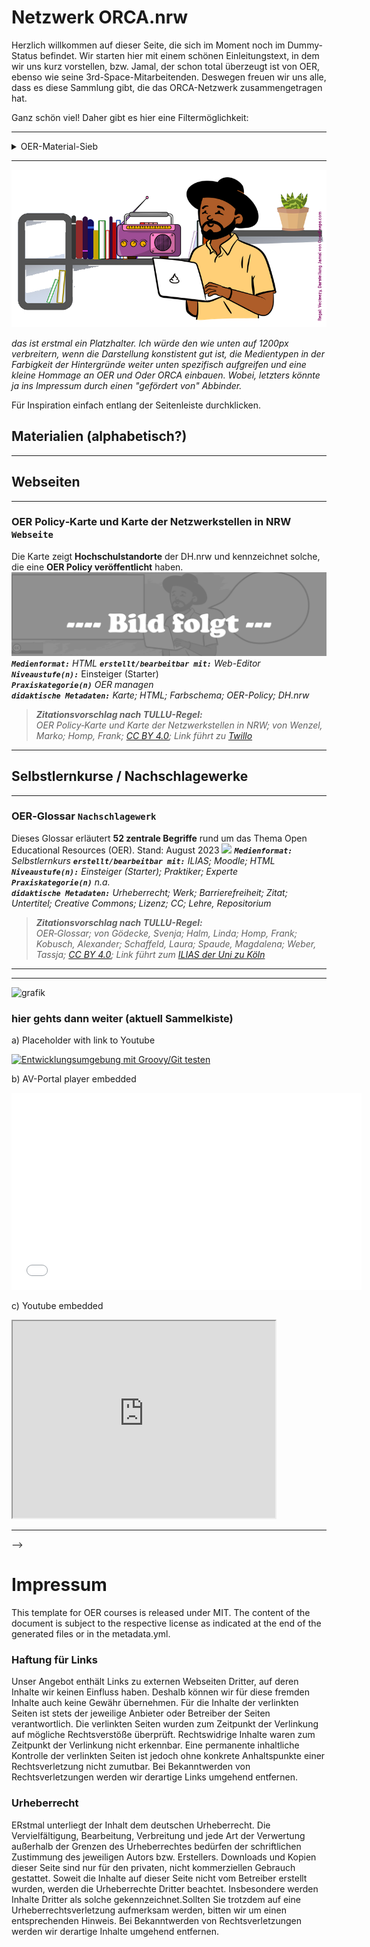 <!--
author:   Your Name

email:    your@mail.org

icon:     img/icon.png

version:  0.0.1

language: de

narrator: US English Female

comment:  Try to write a short comment about
          your course, multiline is also okay.

link:     style.css

script:   https://cdnjs.cloudflare.com/ajax/libs/PapaParse/5.3.1/papaparse.min.js

@onload

const baseURL = (new URL("img", window.location.search.substr(1))).href

window["fish"] = {
  "body.typical": null,
  "body.flattened": null,
  "body.long": null,

  "mouth.inferior": null,
  "mouth.superior": null,
  "mouth.elongated": null,
  "mouth.terminal": null,

  "barbel.one": null,
  "barbel.several": null,
  "barbel.absent": null,

  "sucking_disc.present": null,
  "sucking_disc.absent": null,

  "color.black": null,
  "color.blue": null,
  "color.brown": null,
  "color.green": null,
  "color.grey": null,
  "color.red": null,
  "color.silver": null,
  "color.white": null,
  "color.yellow": null,

  "pattern.circles": null,
  "pattern.dots": null,
  "pattern.irregular": null,
  "pattern.spots": null,
  "pattern.stripes": null,
  "pattern.uniform": null,

  "fin.dorsal.one": null,
  "fin.dorsal.two": null,
  "fin.dorsal.three": null,
  "fin.dorsal.with_adipose": null,
  "fin.dorsal.with_finlets": null,
  "fin.dorsal.with_spines": null,

  "fin.pelvic.pelvic": null,
  "fin.pelvic.pectoral": null,
  "fin.pelvic.jugular": null,
  "fin.pelvic.absent": null,

  "fin.caudal.forked": null,
  "fin.caudal.straight": null,
  "fin.caudal.rounded": null,
  "fin.caudal.pointed": null,
  "fin.caudal.not_symmetric": null,
}

window["button"] = function(title, active, image) {
  const color = active ? '#f0842c' : "black" 
  return `<div style="padding: 8px; color: ${color}">
    <h4>${title}</h4>
    <img src="${image}" loading="lazy">
  </div>`
}

window.fish_filter = function() {
  if (window.fish) {
    let items = []
    for (const [item, selected] of Object.entries(window.fish)) {
      if (selected) {
        items.push(item)
      }
    }

    let result_often = []
    let result_seldom = []

    for (const fish of window.fish_db) {      
      let rslt = true

      for (const item of items) {
        if (!fish[item]) {
          rslt = false
          break
        }
      }

      if (rslt) {
        console.log("ssssssssssssssssss", fish["amount.often"])
        if (fish["amount.often"]) {
          result_often.push(fish.name)
        } else {
          result_seldom.push(fish.name)
        }
      }
    }

    const div = document.getElementById("results")

    if (div) {
      let list = ""

      if (result_often.length > 0) {
        list += "<br><h3>Häufig und regelmäßig in der Ostsee</h3>"
      }

      for(const fish of result_often) {
        let url = fish.toLocaleLowerCase().replace(/ /g, "-")
        let url_ = 
        list += `<a style="display: inline-flex; padding: 1rem; margin: 1rem; border: 1px solid black" href="#${url}"><span><h4>${fish}</h4><img src="${baseURL}/${url.replace(/ä/g, "ae").replace(/ö/g, "oe").replace(/ü/g, "ue").replace(/ß/g, "ss")}/thumbnail.png"></span></a>`
      }

      if (result_seldom.length > 0) {
        list += "<h3>Selten und als Irrgast in der Ostsee</h3>"
      }

      for(const fish of result_seldom) {
        let url = fish.toLocaleLowerCase().replace(/ /g, "-")
        let url_ = 
        list += `<a style="display: inline-flex; padding: 1rem; margin: 1rem; border: 1px solid black" href="#${url}"><span><h4>${fish}</h4><img src="${baseURL}/${url.replace(/ä/g, "ae").replace(/ö/g, "oe").replace(/ü/g, "ue").replace(/ß/g, "ss")}/thumbnail.png"></span></a>`
      }

      div.innerHTML = list
    }
  }
}

const CSV=`name,color.green,fin.dorsal.two,fin.dorsal.with_adipose,fin.caudal.forked,color.red,amount.often,pattern.uniform,color.brown,fin.dorsal.one,fin.pelvic.jugular,barbel.absent,fin.dorsal.with_spines,body.typical,color.silver,mouth.superior,body.flattened,pattern.dots,fin.dorsal.three,pattern.irregular,sucking_disc.present,fin.pelvic.pelvic,color.black,fin.caudal.pointed,fin.caudal.not_symetric,fin.pelvic.pectoral,color.grey,mouth.terminal,fin.caudal.straight,color.blue,pattern.spots,sucking_disc.absent,body.long,barbel.one,fin.pelvic.absent,fin.caudal.rounded,pattern.circles,color.yellow,mouth.elongated,pattern.stripes,fin.dorsal.with_finlets,mouth.inferior,barbel.several,color.white
Aal,,,,,,true,true,true,true,,true,,,true,true,,,,,,,true,true,,,true,true,,,,true,true,,true,,,true,,,,,,true
Aalmutter,,,,,,true,,true,true,true,true,,,,,,,,,,,true,true,,,true,true,,,true,true,true,,,,,true,,true,,,,
Adlerfisch,,true,,,,false,true,true,true,,true,,true,true,,,,,,,,true,,,true,true,true,true,,,true,,,,,,,,,,,,
Ährenfisch,,true,,true,,true,true,,,,true,,true,true,true,,,,,,,,,,true,,,,true,,true,,,,,,,,,,,,
Aland,,,,true,true,true,true,true,true,,true,,true,true,,,,,,,true,,,,,true,true,,,,true,,,,,,,,,,,,
Atlantischer Stör,,,,,,false,true,true,true,,,,true,,,,,,,,true,,,true,,true,,,,,true,true,,,,,,,,,true,true,true
Bachschmerle,,,,,,true,,true,true,,,,true,,,,,,true,,true,true,,,,true,,true,,true,true,true,,,,,,,,,true,true,true
Barbe,,,,true,true,false,true,true,true,,,,true,,,,,,,,true,,,,,true,,,,,true,,,,,,true,,,,true,true,true
Bitterling,true,,,true,true,false,true,true,true,,true,,true,true,,,,,,,true,,,,,true,true,,true,,true,,,,,,true,,true,,true,,
Blauer Wittling,,,,true,,true,true,,,true,true,,true,true,true,,,true,,,,,,,,,true,true,true,,true,,,,,,,,,,,,true
Blauhai,,true,,,,false,true,,,,true,,true,,,,,,,,true,,,true,,true,,,true,,true,,,,,,,,,,true,,true
Brachsen,,,,true,,true,true,,true,,true,,true,true,,,,,,,true,,,,,true,true,,,,true,,,,,,,,,,true,,
Brachsenmakrele,,,,true,,false,true,,true,,true,,true,true,true,,,,,,,true,,,true,true,true,,,,true,,,,,,,,,,,,
Brandbrassen,,,,true,,false,true,true,true,,true,,true,true,,,,,,,,,,,true,true,true,,,,true,,,,,,true,,true,,,,
Buckellachs,,,true,true,true,false,,true,,,true,,true,true,,,true,,,,true,,,,,true,true,true,true,,true,,,,,,,,,,,,
Butterfisch,,,,,,true,,true,true,true,true,,,,,,,,,,,true,,,,true,true,,,true,true,true,,,true,true,,,,,,,
Chagrinrochen,,true,,,,false,true,true,,,true,,,,,true,true,,,,true,true,true,,true,true,,,,true,true,,,,,true,,,,,true,,true
Conger,,,,,,false,true,,true,,true,,,true,,,,,,,,,true,,,true,,,,,true,true,,true,,,,,,,true,,true
Dicklippige Meeräsche,,true,,true,,true,true,,,,true,,true,true,,,,,,,,,,,true,true,true,,true,,true,,,,,,,,true,,,,
Döbel,,,,true,true,false,,true,true,,true,,true,true,,,,,,,true,,,,,true,true,,,,true,,,,,,true,,,,,,
Doggerscharbe,,,,,,false,true,true,true,true,true,,,,,true,true,,true,,,,,,,true,true,,,,true,,,,true,,,,,,,,true
Dorsch,true,,,,,true,,true,,true,,,true,,,,true,true,true,,,,,,,,,true,,,true,,true,,,,true,,,,true,,true
Dreistachliger Stichling,true,,,,true,true,true,true,,,true,true,true,true,,,,,,,true,,,,true,true,true,true,,,true,,,,,,,,,,,,true
Dünnlippige Meeräsche,,true,,true,,true,true,,,,true,,true,true,,,,,,,,,,,true,true,true,,true,,true,,,,,,,,,,,,
Einfarbiger Pelamide,,true,,true,,false,true,,,,true,,true,true,,,,,,,,,,,true,true,true,,true,,true,,,,,,,,,true,,,true
Finte,,,,true,,false,true,,true,,true,,true,true,,,,,,,true,true,,,,true,true,,true,true,true,,,,,,,,,,,,
Fleckengrundel,,true,,,true,true,,true,,,true,,true,,true,,true,,true,true,,true,,,true,true,true,,true,true,,,,,true,,true,,true,,,,true
Fleckhai,,true,,,,false,,true,,,true,,true,,,,,,true,,true,true,,true,,,,,,true,true,,,,,,,,,,true,,true
Flunder,,,,,true,true,true,true,true,true,true,,,,,true,,,true,,,true,,,,true,true,,,true,true,,,,true,,,,,,,,true
Flussbarsch,,true,,true,true,true,,true,,,true,,true,,,,,,,,,true,,,true,true,true,,,,true,,,,,,true,,true,,,,
Flussneunauge,,true,,,,true,true,,,,true,,,true,,,,,true,,,true,true,,,true,,,,,true,true,,true,,,,,,,true,,true
Franzosendorsch,,,,,,false,true,true,,true,,,true,true,,,,true,,,,true,,,,true,,true,,true,true,,true,,,,,,true,,true,,
Froschdorsch,,true,,,,true,true,true,,true,,,true,,,,,,,,,true,,,,,,,,,true,,true,,true,,,,,,true,,
Fuchshai,,true,,,,false,true,,,,true,,true,,,,,,,,true,,,true,,true,,,true,,true,,,,,,,,,,true,,true
Gabeldorsch,,true,,,,false,true,true,,true,,,true,,,,,,,,,,,,,true,,true,,,true,,true,,,,,,,,true,,true
Gabelmakrele,,,,true,,false,true,,,,true,true,true,true,,,,,,,,true,,,true,true,true,,,true,true,,,,,,,,,,,,true
Gefleckter Lippfisch,true,,,,true,true,,true,true,,true,,true,,,,true,,true,,,true,,,true,,true,true,,true,true,,,,true,,true,,true,,,,true
Gemeiner Dornhai,,true,,,,false,true,true,,,true,,true,,,,true,,,,true,,,true,,true,,,,,true,,,,,,,,,,true,,true
Gemeiner Seeteufel,,true,,,,false,true,true,,true,true,true,,,true,true,,,true,,,,,,,true,,true,,,true,,,,true,,,,,,,,true
Gemeine Seezunge,,,,,,true,true,true,true,true,true,,,,,true,true,,true,,,true,,,,true,,,,true,true,,,,true,,,,,,true,true,true
Gestreifeter Leierfisch,,true,,,,false,,true,,true,true,,true,,,,,,true,,,,,,,,true,true,true,true,true,,,,true,,true,,true,,true,,true
Gestreifter Seewolf,,,,,,false,,,true,,true,,true,,,,,,,,,true,,,,true,true,true,true,,true,true,,true,true,,,,true,,,,
Gewöhnlicher Stechrochen,,,,,,false,true,true,,,true,true,,,,true,,,,,true,true,true,,true,true,,,,,true,,,,,,,,,,true,,true
Giebel,,,,true,,false,true,true,true,,true,,true,true,,,,,,,true,,,,,true,true,,true,,true,,,,,,true,,,,,,
Glasgrundel,,true,,,,true,true,,,,true,,true,,true,,true,,,true,,true,,,true,true,true,true,,,,,,,true,,,,,,,,true
Glattbutt,,,,,,true,,true,true,true,true,,,,,true,true,,true,,,true,,,,true,true,,,true,true,,,,true,,true,,,,,,
Glattrochen,,true,,,,false,,true,,,true,,,,,true,true,,true,,true,true,true,,,true,,,,true,true,,,,,true,true,,,,true,,true
Goldmaid,true,,,,true,true,,true,true,,true,,true,,,,,,true,,,true,,,true,,true,true,,true,true,,,,true,,true,,true,,,,
Goldmeeräsche,,true,,true,,false,true,,,,true,,true,true,,,,,,,,,,,true,true,true,,,,true,,,,,,true,,,,,,
Graskarpfen,,,,true,,false,true,true,true,,true,,true,,,,,,,,true,,,,,true,true,,,,true,,,,,,,,,,,,true
Grasnadel,true,,,,,true,true,true,true,,true,,,,true,,,,,,,,,,,,,,,true,true,true,,true,true,,true,true,true,,,,
Grauer Knurrhahn,,true,,true,true,true,true,true,,,true,,true,true,,,,,true,,true,true,,,true,true,,true,,,true,,,,,,,,,,true,,true
Grauhai,,,,,,false,true,true,true,,true,,true,,,,,,,,true,,,true,,true,,,,,true,,,,,,,,,,true,,true
Grosser Sandaal,,,,true,,true,true,,true,,true,,,true,true,,,,,,,true,,,,true,true,,true,true,true,true,,true,,,,,,,,,
Großer Scheibenbauch,,,,,,true,true,true,true,,true,,true,,,,,,true,true,,,,,true,true,,,,true,,,,,true,,true,,true,,true,,true
Grosse Schlangennadel,,,,,true,false,,true,true,,true,,,true,true,,,,true,,,,true,,,true,,,true,true,true,true,,true,true,,true,true,true,,,,
Grosse Seenadel,true,,,,true,true,true,true,true,,true,,,,true,,,,,,,,,,,true,,,,true,true,true,,true,true,,true,true,true,,,,
Gründling,,,,true,,false,,true,true,,,,true,,,,true,,,,true,true,,,,,,,true,true,true,,,,,,true,,,,true,true,
Güster,,,,true,true,true,true,,true,,true,,true,true,,,,,,,true,,,,,true,true,,,,true,,,,,,,,,,true,,
Haarbutt,,,,,,true,,true,true,true,true,,,,,true,true,,true,,,true,,,,true,true,,,true,true,,,,true,true,,,,,,,true
Hasel,,,,true,true,false,true,true,true,,true,,true,true,,,,,,,true,,,,,true,,,,,true,,,,,,,,,,true,,
Hecht,true,,,true,,true,,true,true,,true,,true,,,,true,,true,,true,,,,,,true,,,true,true,true,,,,,true,true,true,,,,true
Heilbutt,,,,,,false,true,true,true,true,true,,,,,true,,,,,,,,,,true,true,true,,,true,,,,,,,,,,,,true
Hering,,,,true,,true,true,,true,,true,,true,true,true,,,,,,true,true,,,,,,,true,,true,,,,,,,,,,,,
Heringshai,,true,,,,false,true,,,,true,,true,,,,,,,,true,true,,true,,true,,,true,,true,,,,,,,,,,true,,true
Heringskönig,,true,,,,false,,true,true,,true,,true,,true,,,,true,,,true,,,true,true,,,,true,true,,,,true,true,true,,,,,,
Hornhecht,true,,,true,,true,true,,true,,true,,,true,,,,,,,true,,,,,true,,,true,,true,true,,,,,,true,,,,,
Hundszunge,,,,,,false,true,true,true,true,true,,,,,true,true,,true,,,,,,,true,true,,,,true,,,,true,,,,,,,,true
Karausche,,,,true,,true,true,true,true,,true,,true,true,,,,,,,true,,,,,true,true,true,,true,true,,,,,,true,,,,,,
Karpfen,true,,,true,,false,true,true,true,,,,true,,,,,,,,true,,,,,true,true,,,,true,,,,,,true,,,,,true,
Kaulbarsch,,,,true,,true,,true,true,,true,,true,,,,true,,,,,true,,,true,,true,,,true,true,,,,,,true,,,,,,true
Kleine Maräne,,,true,true,,true,true,,,,true,,true,true,true,,,,,,true,,,,,,,,,,true,,,,,,,,,,,,
Kleiner Sandaal,true,,,true,,false,true,,true,,true,,,true,true,,,,,,,,,,,true,true,,true,,true,true,,true,,,,,,,,,
Kleiner Scheibenbauch,,,,,true,false,true,true,true,,true,,true,,,,,,true,true,,,,,true,true,true,,,true,,,,,true,,true,,true,,,,true
Kleine Schlangennadel,true,,,,true,true,true,true,true,,true,,,,true,,,,true,,,true,true,,,true,,,true,,true,true,,true,,,true,true,true,,,,
Kleine Seenadel,true,,,,,true,true,true,true,,true,,,,true,,,,,,,,,,,true,,,,true,true,true,,true,true,,true,true,true,,,,
Kleingefleckter Katzenhai,,true,,,,true,,true,,,,,true,,,,true,,,,true,true,,true,,,,,,true,,true,,,,,,,,,true,,true
Kliesche,,,,,true,true,true,true,true,true,true,,,,,true,true,,,,,,,,,true,true,,,true,true,,,,true,,,,,,,,true
Klippenbarsch,true,,,,true,true,true,true,true,,true,,true,,,,,,,,,,,,true,true,true,true,,true,true,,,,true,,,,,,,,true
Köhler,true,,,true,,true,true,true,,true,true,,true,,true,,,true,,,,,,,,true,,,true,,true,,true,,,,,,,,,,
Lachs,,,true,true,,true,,true,,,true,,true,true,,,true,,,,true,true,,,,true,true,true,true,,true,,,,,,true,,true,,,,
Lammzunge,,,,,,false,,true,true,true,true,,,,,true,,,true,,,,,,,true,true,,,true,true,,,,true,,,,,,,,true
Langflossen Brachsenmakrele,,,,true,,false,true,,true,,true,,true,true,true,,,,,,,true,,,true,true,true,,,,true,,,,,,,,,,,,
Leng,,true,,,,false,true,true,,true,,,true,,,,,,,,,,,,,true,true,,,,true,true,true,,true,,true,,,,,,true
Maifisch,,,,true,,false,true,,true,,true,,true,true,,,,,,,true,true,,,,true,true,,true,true,true,,,,,,,,,,,,
Makrele,,,,true,,true,,,,,true,,true,true,,,,,,,,true,,,true,true,true,,true,,true,,,,,,,,true,true,,,true
Makrelenhecht,true,,,true,,false,true,,,,true,,,true,,,,,,,true,,,,,true,,,,,true,true,,,,,,true,,true,,,true
Marmorkarpfen,,,,true,,false,true,true,true,,true,,true,true,true,,,,true,,true,true,,,,true,,,,,true,,,,,,,,,,,,true
Meerengel,,true,,true,,false,,true,,,true,,,,,true,,,true,,true,true,,true,,true,true,,,,true,,,,,,,,,,,,true
Meerforelle,,,true,true,true,true,,true,,,true,,true,true,,,true,,,,true,true,,,,true,true,true,true,,true,,,,,,true,,,,,,
Meerneunauge,,true,,,,true,,,,,true,,,,,,,,true,,,true,true,,,true,,,true,true,true,true,,true,,,true,,,,true,,true
Moderlieschen,,,,true,,true,true,,true,,true,,true,true,true,,,,,,true,,,,,true,,,true,,true,,,,,,true,,,,,,
Mondfisch,,,,,,false,true,true,true,,true,,true,true,,,,,,,,,,,,true,true,,,true,true,,,true,true,,,,,,,,true

`

Papa.parse(CSV, {
  quotes: false,
  header: true,
  dynamicTyping: true,
  complete: function(data){
    window.fish_db = data.data

    setTimeout(window.filter_fish, 2000)
  }
})

@end

@button
<script input="button" run-once="true" modify="false">
  function show () {
    if (window.fish && window.button) {
      if(window.fish["@0"] == null) {
        window.fish["@0"] = false
      } else {
        window.fish["@0"] = !window.fish["@0"]
        window.fish_filter()
      }
      send.html(window.button("@1", window.fish["@0"], "@2"))

    } else {
      setTimeout(function() {
        show()
      }, 100);  
    }  
  }

  show()
</script>
@end

-->


# Netzwerk ORCA.nrw 

Herzlich willkommen auf dieser Seite, die sich im Moment noch im Dummy-Status befindet.
Wir starten hier mit einem schönen Einleitungstext, in dem wir uns kurz vorstellen, bzw. Jamal, der schon total überzeugt ist von OER, ebenso wie seine 3rd-Space-Mitarbeitenden.
Deswegen freuen wir uns alle, dass es diese Sammlung gibt, die das ORCA-Netzwerk zusammengetragen hat. 

Ganz schön viel! Daher gibt es hier eine Filtermöglichkeit:

---

<!--
persistent: true
-->

<details>

<summary> OER-Material-Sieb </summary>


__Level__

@[button(body.typical,Einsteiger)](Bilder/L-Einsteiger.png)
@[button(body.long,Praktiker)](Bilder/L-Praktiker.png)
@[button(body.flattened,Experte)](Bilder/L-Experte.png)

---

__Praxiskategorie__

@[button(mouth.terminal,OER finden)](Bilder/B-1.png)
@[button(mouth.superior,OER herstellen)](Bilder/B-2.png)
@[button(mouth.inferior,Mit OER lernen)](Bilder/B-3.png)
@[button(mouth.elongated,Mit OER lehren)](Bilder/B-4.png)
@[button(mouth.elongated,OER einführen)](Bilder/B-5.png)
@[button(mouth.superior,OER managen)](Bilder/B-6.png)
@[button(mouth.superior,über OER forschen)](Bilder/B-7.png)

---


__Medienart__

@[button(mouth.terminal,Audio)](Bilder/M-1.png)
@[button(mouth.superior,Video)](Bilder/M2.png)
@[button(mouth.inferior,Text)](Bilder/M-3.png)
@[button(mouth.inferior,Text)](Bilder/M-3.png)
@[button(mouth.inferior,Text)](Bilder/M-3.png)
@[button(mouth.elongated,H5P)](Bilder/M-4.png)
@[button(mouth.elongated,Kurs)](Bilder/M-5.png)



</details>

---


<div id="results"></div>


![](Bilder/Header.png)        


*das ist erstmal ein Platzhalter. Ich würde  den wie unten auf 1200px verbreitern, wenn die Darstellung konstistent gut ist, die Medientypen in der Farbigkeit der Hintergründe weiter unten spezifisch aufgreifen und eine kleine Hommage an OER und Oder ORCA einbauen. Wobei, letzters könnte ja ins Impressum durch einen "gefördert von" Abbinder.*

Für Inspiration einfach entlang der Seitenleiste durchklicken.



## Materialien (alphabetisch?)
<!-- Hinweis: die Nummern in den Hinweisen beziehen sich auf die Zeilennummern in der Output-Excel-Liste.-->

---

## Webseiten
---

<!-- 01 -->
### OER Policy‐Karte und Karte der Netzwerkstellen in NRW  `Webseite`  
Die Karte zeigt **Hochschulstandorte** der DH.nrw und kennzeichnet solche, die eine **OER Policy veröffentlicht** haben.
![](MaterialienIntros/Webseite_Karte-OER-Policy‐Netzwerkstellen-NRW_CCBY40.jpg)
***`Medienformat:`*** *HTML* ***`erstellt/bearbeitbar mit:`*** *Web-Editor* <br>
***`Niveaustufe(n):`*** Einsteiger (Starter) <br>
***`Praxiskategorie(n)`*** *OER managen* <br>
***`didaktische Metadaten:`*** *Karte; HTML; Farbschema; OER-Policy; DH.nrw* <br>
> ***Zitationsvorschlag nach TULLU-Regel:***   
> *OER Policy‐Karte und Karte der Netzwerkstellen in NRW; von Wenzel, Marko; Homp, Frank; [CC BY 4.0](https://creativecommons.org/licenses/by/4.0); Link führt zu [Twillo](https://www.twillo.de/edu-sharing/components/render/1b355de9-849c-44ab-a219-42c325748eee)*

---
## Selbstlernkurse / Nachschlagewerke
---

<!-- 02 -->
### OER‐Glossar  `Nachschlagewerk` 
Dieses Glossar erläutert **52 zentrale Begriffe** rund um das Thema Open Educational Resources (OER). Stand: August 2023 
![](MaterialienIntros/Nachschlagewerk_OER-Glossar_CCBY40.jpg)
***`Medienformat:`*** *Selbstlernkurs* ***`erstellt/bearbeitbar mit:`*** *ILIAS; Moodle; HTML* <br>
***`Niveaustufe(n):`*** *Einsteiger (Starter); Praktiker; Experte* <br>
***`Praxiskategorie(n)`*** *n.a.* <br>
***`didaktische Metadaten:`*** *Urheberrecht; Werk; Barrierefreiheit; Zitat; Untertitel; Creative Commons; Lizenz; CC; Lehre, Repositorium*
> ***Zitationsvorschlag nach TULLU-Regel:***   
> *OER‐Glossar; von Gödecke, Svenja; Halm, Linda; Homp, Frank; Kobusch, Alexander; Schaffeld, Laura; Spaude, Magdalena; Weber, Tassja; [CC BY 4.0](https://creativecommons.org/licenses/by/4.0/); Link führt zum [ILIAS der Uni zu Köln](https://www.edulabs.uni‐koeln.de/goto.php?target=crs_2218&client_id=iliasedulabs)*







---
---

![grafik](https://github.com/user-attachments/assets/6e5b7a53-43ee-4dd4-b4a0-87c5a645cc04)



### hier gehts dann weiter (aktuell Sammelkiste)
 
a) Placeholder with link to Youtube

[![Entwicklungsumgebung mit Groovy/Git testen](https://img.youtube.com/vi/fbZOii_l7M4/maxresdefault.jpg)](https://youtu.be/fbZOii_l7M4)

b) AV-Portal player embedded

<iframe width="560" height="315" scrolling="no" src="//av.tib.eu/player/40456" frameborder="0" allowfullscreen="allowfullscreen"></iframe>

c) Youtube embedded

<iframe width="420" height="315"
src="https://www.youtube.com/embed/fbZOii_l7M4" allowfullscreen="allowfullscreen">
</iframe>


---

-->

# Impressum
This template for OER courses is released under MIT. The content of the document is subject to the respective license as indicated at the end of the generated files or in the metadata.yml.

<article>



### Haftung für Links

Unser Angebot enthält Links zu externen Webseiten Dritter, auf deren Inhalte wir keinen Einfluss haben.
Deshalb können wir für diese fremden Inhalte auch keine Gewähr übernehmen.
Für die Inhalte der verlinkten Seiten ist stets der jeweilige Anbieter oder Betreiber der Seiten verantwortlich.
Die verlinkten Seiten wurden zum Zeitpunkt der Verlinkung auf mögliche Rechtsverstöße überprüft.
Rechtswidrige Inhalte waren zum Zeitpunkt der Verlinkung nicht erkennbar.
Eine permanente inhaltliche Kontrolle der verlinkten Seiten ist jedoch ohne konkrete Anhaltspunkte einer Rechtsverletzung nicht zumutbar.
Bei Bekanntwerden von Rechtsverletzungen werden wir derartige Links umgehend entfernen.

### Urheberrecht

ERstmal unterliegt der Inhalt dem deutschen Urheberrecht.
Die Vervielfältigung, Bearbeitung, Verbreitung und jede Art der Verwertung außerhalb der Grenzen des Urheberrechtes bedürfen der schriftlichen Zustimmung des jeweiligen Autors bzw. Erstellers.
Downloads und Kopien dieser Seite sind nur für den privaten, nicht kommerziellen Gebrauch gestattet.
Soweit die Inhalte auf dieser Seite nicht vom Betreiber erstellt wurden, werden die Urheberrechte Dritter beachtet.
Insbesondere werden Inhalte Dritter als solche gekennzeichnet.Sollten Sie trotzdem auf eine Urheberrechtsverletzung aufmerksam werden, bitten wir um einen entsprechenden Hinweis.
Bei Bekanntwerden von Rechtsverletzungen werden wir derartige Inhalte umgehend entfernen.

</article>
